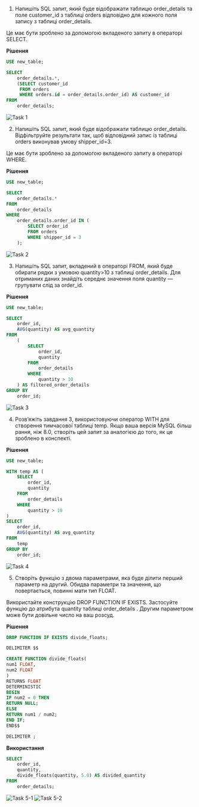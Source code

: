 1. Напишіть SQL запит, який буде відображати таблицю order_details та поле customer_id з таблиці orders відповідно для кожного поля запису з таблиці order_details.

Це має бути зроблено за допомогою вкладеного запиту в операторі SELECT.

**Рішення**

```sql
USE new_table;

SELECT
    order_details.*,
    (SELECT customer_id
     FROM orders
     WHERE orders.id = order_details.order_id) AS customer_id
FROM
    order_details;
```

![Task 1](./images/Task-1.png)

2. Напишіть SQL запит, який буде відображати таблицю order_details. Відфільтруйте результати так, щоб відповідний запис із таблиці orders виконував умову shipper_id=3.

Це має бути зроблено за допомогою вкладеного запиту в операторі WHERE.

**Рішення**

```sql
USE new_table;

SELECT
    order_details.*
FROM
    order_details
WHERE
    order_details.order_id IN (
        SELECT order_id
        FROM orders
        WHERE shipper_id = 3
    );

```

![Task 2](./images/Task-2.png)

3. Напишіть SQL запит, вкладений в операторі FROM, який буде обирати рядки з умовою quantity>10 з таблиці order_details. Для отриманих даних знайдіть середнє значення поля quantity — групувати слід за order_id.

**Рішення**

```sql
USE new_table;

SELECT
    order_id,
    AVG(quantity) AS avg_quantity
FROM
    (
        SELECT
            order_id,
            quantity
        FROM
            order_details
        WHERE
            quantity > 10
    ) AS filtered_order_details
GROUP BY
    order_id;

```

![Task 3](./images/Task-3.png)

4. Розв’яжіть завдання 3, використовуючи оператор WITH для створення тимчасової таблиці temp. Якщо ваша версія MySQL більш рання, ніж 8.0, створіть цей запит за аналогією до того, як це зроблено в конспекті.

**Рішення**

```sql
USE new_table;

WITH temp AS (
    SELECT
        order_id,
        quantity
    FROM
        order_details
    WHERE
        quantity > 10
)
SELECT
    order_id,
    AVG(quantity) AS avg_quantity
FROM
    temp
GROUP BY
    order_id;

```

![Task 4](./images/Task-4.png)

5. Створіть функцію з двома параметрами, яка буде ділити перший параметр на другий. Обидва параметри та значення, що повертається, повинні мати тип FLOAT.

Використайте конструкцію DROP FUNCTION IF EXISTS. Застосуйте функцію до атрибута quantity таблиці order_details . Другим параметром може бути довільне число на ваш розсуд.

**Рішення**

```sql
DROP FUNCTION IF EXISTS divide_floats;

DELIMITER $$

CREATE FUNCTION divide_floats(
num1 FLOAT,
num2 FLOAT
)
RETURNS FLOAT
DETERMINISTIC
BEGIN
IF num2 = 0 THEN
RETURN NULL;
ELSE
RETURN num1 / num2;
END IF;
END$$

DELIMITER ;

```

**Використання**

```sql
SELECT
    order_id,
    quantity,
    divide_floats(quantity, 5.0) AS divided_quantity
FROM
    order_details;
```

![Task 5-1](./images/Task-5-1.png)
![Task 5-2](./images/Task-5-2.png)
